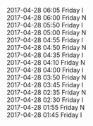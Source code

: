 2017-04-28 06:05 Friday  I  
2017-04-28 06:00 Friday  N  
2017-04-28 05:50 Friday  I  
2017-04-28 05:00 Friday  N  
2017-04-28 04:55 Friday  I  
2017-04-28 04:50 Friday  N  
2017-04-28 04:35 Friday  I  
2017-04-28 04:10 Friday  N  
2017-04-28 04:00 Friday  I  
2017-04-28 03:50 Friday  N  
2017-04-28 03:45 Friday  I  
2017-04-28 02:35 Friday  N  
2017-04-28 02:30 Friday  I  
2017-04-28 01:55 Friday  N  
2017-04-28 01:45 Friday  I  
